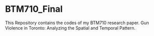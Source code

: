 # BTM710_Final
This Repository contains the codes of my BTM710 research paper. Gun Violence in Toronto: Analyzing the Spatial and Temporal Pattern.
